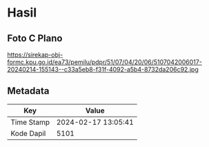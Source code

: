 # Hasil

## Foto C Plano

https://sirekap-obj-formc.kpu.go.id/ea73/pemilu/pdpr/51/07/04/20/06/5107042006017-20240214-155143--c33a5eb8-f31f-4092-a5b4-8732da206c92.jpg


## Metadata

| Key        | Value               |
| ---------- | ------------------- |
| Time Stamp | 2024-02-17 13:05:41 |
| Kode Dapil | 5101                |



